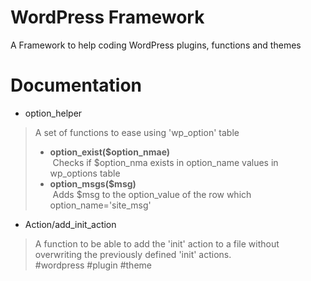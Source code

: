 # WordPress Framework
A Framework to help coding WordPress plugins, functions and themes
# Documentation
- option_helper
> A set of functions to ease using 'wp_option' table
>   - __option_exist($option_nmae)__
>   <br>&nbsp;Checks if $option_nma exists in option_name values in wp_options table
>   - __option_msgs($msg)__
>   <br>&nbsp;Adds $msg to the option_value of the row which option_name='site_msg'
- Action/add_init_action
> A function to be able to add the 'init' action to a file without overwriting the previously defined 'init' actions.  
#wordpress #plugin #theme
